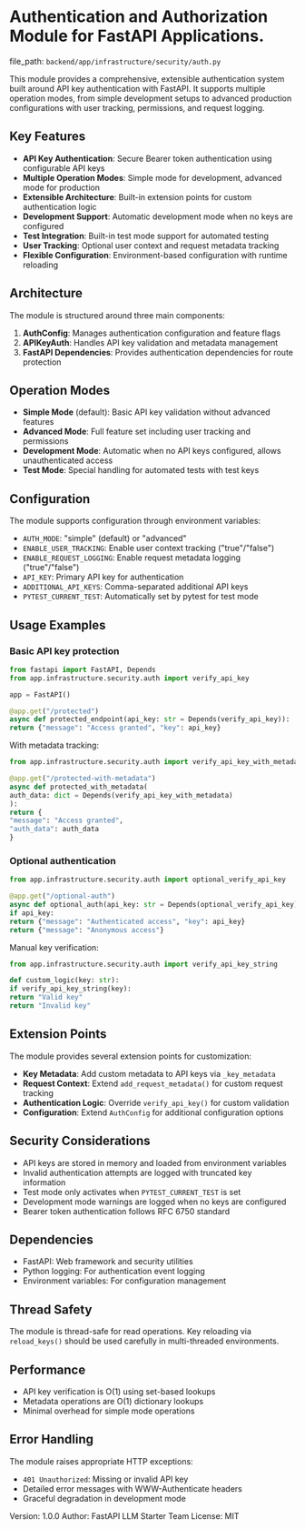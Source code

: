 # Authentication and Authorization Module for FastAPI Applications.

  file_path: `backend/app/infrastructure/security/auth.py`

This module provides a comprehensive, extensible authentication system built around
API key authentication with FastAPI. It supports multiple operation modes, from simple
development setups to advanced production configurations with user tracking,
permissions, and request logging.

## Key Features

- **API Key Authentication**: Secure Bearer token authentication using configurable API keys
- **Multiple Operation Modes**: Simple mode for development, advanced mode for production
- **Extensible Architecture**: Built-in extension points for custom authentication logic
- **Development Support**: Automatic development mode when no keys are configured
- **Test Integration**: Built-in test mode support for automated testing
- **User Tracking**: Optional user context and request metadata tracking
- **Flexible Configuration**: Environment-based configuration with runtime reloading

## Architecture

The module is structured around three main components:

1. **AuthConfig**: Manages authentication configuration and feature flags
2. **APIKeyAuth**: Handles API key validation and metadata management
3. **FastAPI Dependencies**: Provides authentication dependencies for route protection

## Operation Modes

- **Simple Mode** (default): Basic API key validation without advanced features
- **Advanced Mode**: Full feature set including user tracking and permissions
- **Development Mode**: Automatic when no API keys configured, allows unauthenticated access
- **Test Mode**: Special handling for automated tests with test keys

## Configuration

The module supports configuration through environment variables:

- `AUTH_MODE`: "simple" (default) or "advanced"
- `ENABLE_USER_TRACKING`: Enable user context tracking ("true"/"false")
- `ENABLE_REQUEST_LOGGING`: Enable request metadata logging ("true"/"false")
- `API_KEY`: Primary API key for authentication
- `ADDITIONAL_API_KEYS`: Comma-separated additional API keys
- `PYTEST_CURRENT_TEST`: Automatically set by pytest for test mode

## Usage Examples

### Basic API key protection

```python
from fastapi import FastAPI, Depends
from app.infrastructure.security.auth import verify_api_key

app = FastAPI()

@app.get("/protected")
async def protected_endpoint(api_key: str = Depends(verify_api_key)):
return {"message": "Access granted", "key": api_key}
```

With metadata tracking:
```python
from app.infrastructure.security.auth import verify_api_key_with_metadata

@app.get("/protected-with-metadata")
async def protected_with_metadata(
auth_data: dict = Depends(verify_api_key_with_metadata)
):
return {
"message": "Access granted",
"auth_data": auth_data
}
```

### Optional authentication

```python
from app.infrastructure.security.auth import optional_verify_api_key

@app.get("/optional-auth")
async def optional_auth(api_key: str = Depends(optional_verify_api_key)):
if api_key:
return {"message": "Authenticated access", "key": api_key}
return {"message": "Anonymous access"}
```

Manual key verification:
```python
from app.infrastructure.security.auth import verify_api_key_string

def custom_logic(key: str):
if verify_api_key_string(key):
return "Valid key"
return "Invalid key"
```

## Extension Points

The module provides several extension points for customization:

- **Key Metadata**: Add custom metadata to API keys via `_key_metadata`
- **Request Context**: Extend `add_request_metadata()` for custom request tracking
- **Authentication Logic**: Override `verify_api_key()` for custom validation
- **Configuration**: Extend `AuthConfig` for additional configuration options

## Security Considerations

- API keys are stored in memory and loaded from environment variables
- Invalid authentication attempts are logged with truncated key information
- Test mode only activates when `PYTEST_CURRENT_TEST` is set
- Development mode warnings are logged when no keys are configured
- Bearer token authentication follows RFC 6750 standard

## Dependencies

- FastAPI: Web framework and security utilities
- Python logging: For authentication event logging
- Environment variables: For configuration management

## Thread Safety

The module is thread-safe for read operations. Key reloading via `reload_keys()`
should be used carefully in multi-threaded environments.

## Performance

- API key verification is O(1) using set-based lookups
- Metadata operations are O(1) dictionary lookups
- Minimal overhead for simple mode operations

## Error Handling

The module raises appropriate HTTP exceptions:
- `401 Unauthorized`: Missing or invalid API key
- Detailed error messages with WWW-Authenticate headers
- Graceful degradation in development mode

Version: 1.0.0
Author: FastAPI LLM Starter Team
License: MIT

